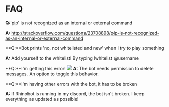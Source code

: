 # FAQ

**Q:**'pip' is not recognized as an internal or external command

**A:** http://stackoverflow.com/questions/23708898/pip-is-not-recognized-as-an-internal-or-external-command

**Q:**Bot prints 'no, not whitelisted and new' when I try to play something

**A:** Add yourself to the whitelist! By typing !whitelist @username

**Q:**I'm getting this error! ![](http://puu.sh/m6hkf/40eec0910c.png)
**A:** The bot needs permission to delete messages. An option to toggle this behavior.

**Q:**I'm having other errors with the bot, it has to be broken

**A:** If Rhinobot is running in my discord, the bot isn't broken. I keep everything as updated as possible!